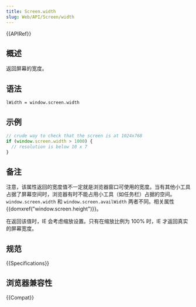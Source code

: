 ```yaml
---
title: Screen.width
slug: Web/API/Screen/width
---
```


{{APIRef}}

## 概述

返回屏幕的宽度。

## 语法

```plain
lWidth = window.screen.width
```

## 示例

```js
// crude way to check that the screen is at 1024x768
if (window.screen.width > 1000) {
  // resolution is below 10 x 7
}
```

## 备注

注意，该属性返回的宽度值不一定就是浏览器窗口可使用的宽度。当有其他小工具占据了屏幕空间时，浏览器有时不能占用小工具（如任务栏）占据的空间。`window.screen.width` 和 `window.screen.availWidth` 两者不同。相关属性 {{domxref("window.screen.height")}}。

在返回该值时，IE 会考虑缩放设置。只有在缩放比例为 100% 时，IE 才返回真实的屏幕宽度。

## 规范

{{Specifications}}

## 浏览器兼容性

{{Compat}}
